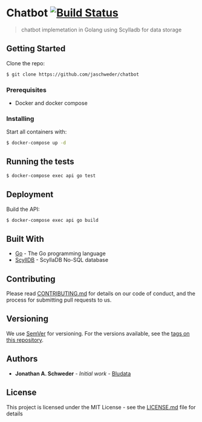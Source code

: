 # Chatbot [![Build Status](https://travis-ci.org/jaschweder/chatbot.svg?branch=master)](https://travis-ci.org/jaschweder/chatbot)

> chatbot implemetation in Golang using Scylladb for data storage

## Getting Started

Clone the repo:

```sh
$ git clone https://github.com/jaschweder/chatbot
```

### Prerequisites

 - Docker and docker compose

### Installing

Start all containers with:

```sh
$ docker-compose up -d
```

## Running the tests

```sh
$ docker-compose exec api go test
```

## Deployment

Build the API:

```sh
$ docker-compose exec api go build
```

## Built With

* [Go](https://www.golang.org/) - The Go programming language
* [ScyllDB](https://www.scylladb.com/) - ScyllaDB No-SQL database

## Contributing

Please read [CONTRIBUTING.md](CONTRIBUTING.md) for details on our code of conduct, and the process for submitting pull requests to us.

## Versioning

We use [SemVer](http://semver.org/) for versioning. For the versions available, see the [tags on this repository](https://github.com/jaschweder/chatbot/tags).

## Authors

* **Jonathan A. Schweder** - *Initial work* - [Bludata](https://github.com/bludata)

## License

This project is licensed under the MIT License - see the [LICENSE.md](LICENSE.md) file for details
